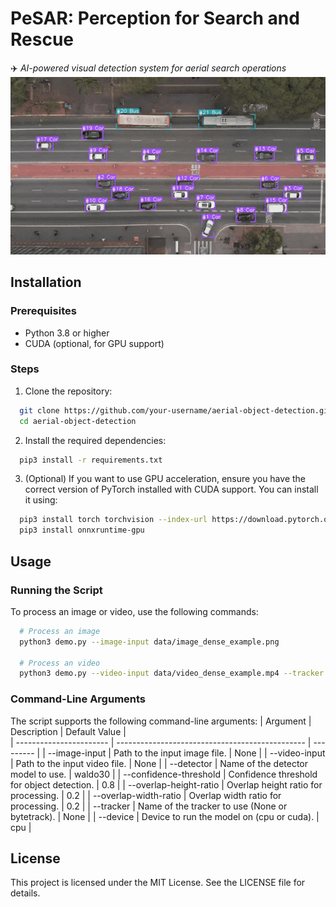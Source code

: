 # PeSAR: Perception for Search and Rescue  
✈️ *AI-powered visual detection system for aerial search operations*    
![Alt Text](data/output.gif)    


## Installation
### Prerequisites
- Python 3.8 or higher
- CUDA (optional, for GPU support)


### Steps
1. Clone the repository:
```bash
  git clone https://github.com/your-username/aerial-object-detection.git
  cd aerial-object-detection
```

2. Install the required dependencies:
```bash
  pip3 install -r requirements.txt
```

3. (Optional) If you want to use GPU acceleration, ensure you have the correct version of PyTorch installed with CUDA support. You can install it using:
```bash
  pip3 install torch torchvision --index-url https://download.pytorch.org/whl/cu128
  pip3 install onnxruntime-gpu
```


## Usage
### Running the Script
To process an image or video, use the following commands:
```bash
  # Process an image
  python3 demo.py --image-input data/image_dense_example.png 
  
  # Process an video
  python3 demo.py --video-input data/video_dense_example.mp4 --tracker bytetrack
```

### Command-Line Arguments
The script supports the following command-line arguments:
| Argument | Description | Default Value |  
| ----------------------- | ----------------------------------------------- | --------- |
| --image-input           | Path to the input image file.                   | None      |
| --video-input	          | Path to the input video file.	                  | None      |
| --detector              |	Name of the detector model to use.              | waldo30   |
| --confidence-threshold  | Confidence threshold for object detection.      | 0.8       |
| --overlap-height-ratio  |	Overlap height ratio for processing.            | 0.2       |
| --overlap-width-ratio   |	Overlap width ratio for processing.	            | 0.2       |
| --tracker               |	Name of the tracker to use (None or bytetrack). | None      |
| --device	              | Device to run the model on (cpu or cuda).       | cpu       |


## License
This project is licensed under the MIT License. See the LICENSE file for details.
